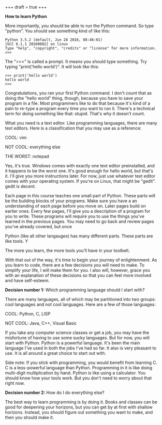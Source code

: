 +++
draft = true
+++


**How to learn Python**


More importantly, you should be able to run the Python command. So type
"python". You should see something kind of like this:

```
Python 3.5.2 (default, Jun 28 2016, 08:46:01) 
[GCC 6.1.1 20160602] on linux
Type "help", "copyright", "credits" or "license" for more information.
>>>
```

The ">>>" is called a prompt. It means you should type something. Try typing
"print('hello world')". It will look like this:

```
>>> print('hello world')
hello world
>>>
```

Congratulations, you ran your first Python command. I don't count that as doing
the "hello world" thing, though, because you have to save your program in a
file. Most programmers like to do that because it's kind of a pain to re-type a
program every time you want to run it. There's a technical term for doing
something like that: stupid. That's why it doesn't count.

What you need is a text editor. Like programming languages, there are many text
editors. Here is a classification that you may use as a reference:

COOL: vim

NOT COOL: everything else

THE WORST: notepad

Yes, it's true. Windows comes with exactly one text editor preinstalled, and it
happens to be the worst one. It's good enough for hello world, but that's it.
I'll give you more instructions later. For now, just use whatever text editor
comes with your operating system. If you're on Linux, that might be "gedit".
gedit is decent.














Each page in this course teaches one small part of Python. These parts
will be the building blocks of your programs. Make sure you have a
an understanding of each page before you move on. Later pages build on
earlier ones. Every few pages, I'll give you a description of a
program for you to write. These programs will require you to use the
things you've learned in the previous pages. You may need to go back
and review pages you've already covered, but once 


Python (like all other langauges) has many different parts. 
These
parts are like tools. Y

The more you learn, the more tools you'll have
in your toolbelt. 




With that out of the way, it's time to begin your journey of enlightenment. As
you learn to code, there are a few decisions you will need to make. To simplify
your life, I will make them for you. I also will, however, grace you with an
explanation of these decisions so that you can feel more involved and have
self-esteem.

**Decision number 1:** Which programming language should I start with?

There are many languages, all of which may be partitioned into two groups: cool
languages and not cool languages. Here are a few of those languages:

COOL: Python, C, LISP

NOT COOL: Java, C++, Visual Basic

If you take any computer science classes or get a job, you may have the
misfortune of having to use some sucky languages. But for now, you will start
with Python. Python is a powerful language. It's been the main language I've
used in both the jobs I've had so far. It also is very pleasant to use. It is
all around a great choice to start out with.

Side note: If you stick with programming, you would benefit from learning C. C
is a less-powerful language than Python. Programming in it is like doing
multi-digit multiplication by hand. Python is like using a calculator. You
should know how your tools work. But you don't need to worry about that right
now.

**Decision number 2:** How do I do everything else?

The best way to learn programming is by doing it. Books and classes can be good
for deepening your horizons, but you can get by at first with shallow horizons.
Instead, you should figure out something you want to make, and then you should
make it.
